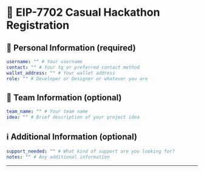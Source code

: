 # 🚀 EIP-7702 Casual Hackathon Registration

<!--
Please fill out the information below. This information will be automatically processed.
Do not remove the --- markers or change the field names.
-->

## 👤 Personal Information (required)

```yaml
username: "" # Your username
contact: "" # Your tg or preferred contact method
wallet_address: "" # Your wallet address
role: "" # Developer or Designer or whatever you are
```

## 👥 Team Information (optional)

```yaml
team_name: "" # Your team name
idea: "" # Brief description of your project idea
```

## ℹ️ Additional Information (optional)

```yaml
support_needed: "" # What kind of support are you looking for?
notes: "" # Any additional information
```
---

<!-- Do not edit below this line. This section will be automatically generated when your registration is processed. -->

